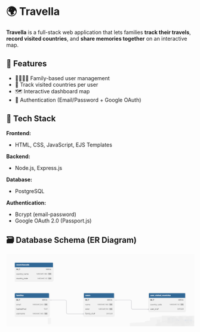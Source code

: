 # 🌍 Travella

**Travella** is a full-stack web application that lets families **track their travels**, **record visited countries**, and **share memories together** on an interactive map.

## 🚀 Features

- 👨‍👩‍👧‍👦 Family-based user management
- 📍 Track visited countries per user
- 🗺️ Interactive dashboard map
- 🔐 Authentication (Email/Password + Google OAuth)

## 🔧 Tech Stack

**Frontend:**
- HTML, CSS, JavaScript, EJS Templates

**Backend:**
- Node.js, Express.js

**Database:**
- PostgreSQL

**Authentication:**
- Bcrypt (email-password)
- Google OAuth 2.0 (Passport.js)

## 🗃️ Database Schema (ER Diagram)

![ER Diagram](./er_diagram_travellaDB.png)

